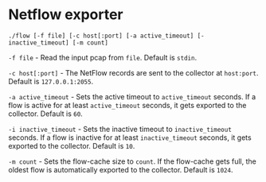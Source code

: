# Netflow exporter

`./flow [-f file] [-c host[:port] [-a active_timeout] [-inactive_timeout] [-m count]`

`-f file` - Read the input pcap from `file`.
Default is `stdin`.

`-c host[:port]` - The NetFlow records are sent to the collector at `host:port`.
Default is `127.0.0.1:2055`.

`-a active_timeout` - Sets the active timeout to `active_timeout` seconds. If a flow is active for at least `active_timeout` seconds, it gets exported to the collector.
Default is `60`.

`-i inactive_timeout` - Sets the inactive timeout to `inactive_timeout` seconds. If a flow is inactive for at least `inactive_timeout` seconds, it gets exported to the collector. Default is `10`.

`-m count` - Sets the flow-cache size to `count`. If the flow-cache gets full, the oldest flow is automatically exported to the collector.
Default is `1024`.

